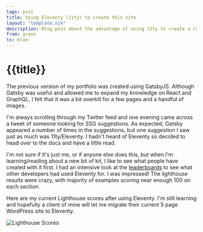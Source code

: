 ```yaml
---
tags: post
title: Using Eleventy (11ty) to create this site
layout: "template.njk"
description: Blog post about the advantage of using 11ty to create a rapid static site
from: green
to: blue
---
```


# {{title}}

The previous version of my portfolio was created using GatsbyJS. Although Gatsby was useful and allowed me to expand my knowledge on React and GraphQL, I felt that it was a bit overkill for a few pages and a handful of images. 

I'm always scrolling through my Twitter feed and one evening came across a tweet of someone looking for SSG suggestions. As expected, Gatsby appeared a number of times in the suggestions, but one suggestion I saw just as much was 11ty/Eleventy. I hadn't heard of Eleventy so decided to head over to the docs and have a little read. 

I'm not sure if it's just me, or if anyone else does this, but when I'm learning/reading about a new bit of kit, I like to see what people have created with it first. I had an intensive look at the [leaderboards](https://www.11ty.dev/speedlify/) to see what other developers had used Eleventy for. I was impressed! The lighthouse results were crazy, with majority of examples scoring near enough 100 on each section. 

Here are my current Lighthouse scores after using Eleventy. I'm still learning and hopefully a client of mine will let me migrate their current 5 page WordPress site to Eleventy. 

![Lighthouse Scores](../img/lighthouse.png "Lighthouse Scores")
